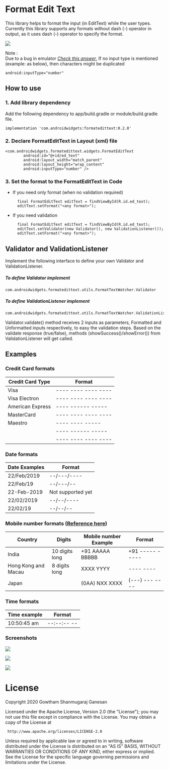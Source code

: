 # Format Edit Text
This library helps to format the input (in EditText) while the user types. 
Currently this library supports any formats without dash (-) operator in output, 
as it uses dash (-) operator to specify the format. 

<a href='https://bintray.com/gowthamraj07/EditText-Formatter/formatedittext?source=watch' alt='Get automatic notifications about new "formatedittext" versions'><img src='https://www.bintray.com/docs/images/bintray_badge_color.png'></a>

Note :  
Due to a bug in emulator [*Check this answer*](https://stackoverflow.com/a/9146166/1679946),
If no input type is mentioned (example: as below), then characters might be duplicated

    android:inputType="number"


## How to use

### 1. Add library dependency
Add the following dependency to app/build.gradle or module/build.gradle file.

    implementation 'com.androidwidgets:formatedittext:0.2.0'

### 2. Declare FormatEditText in Layout (xml) file
    <com.androidwidgets.formatedittext.widgets.FormatEditText
            android:id="@+id/ed_text"
            android:layout_width="match_parent"
            android:layout_height="wrap_content"
            android:inputType="number" />

### 3. Set the format to the FormatEditText in Code
- If you need only format (when no validation required)

        final FormatEditText editText = findViewById(R.id.ed_text);
        editText.setFormat("<any format>");
        
- If you need validation
        
        final FormatEditText editText = findViewById(R.id.ed_text);
        editText.setValidator(new Validator(), new ValidationListener());
        editText.setFormat("<any format>");
        
## Validator and ValidationListener
Implement the following interface to define your own Validator and ValidationListener.

##### To define Validator implement
    com.androidwidgets.formatedittext.utils.FormatTextWatcher.Validator
    
##### To define ValidationListener implement
    com.androidwidgets.formatedittext.utils.FormatTextWatcher.ValidationListener

Validator.validate() method receives 2 inputs as parameters, Formatted and Unformatted inputs respectively,
to easy the validation steps.
Based on the validate response (true/false), methods (showSuccess()/showError()) from ValidationListener will get called.



## Examples
### Credit Card formats
| Credit Card Type | Format              |
|------------------|---------------------|
| Visa             | ---- ---- ---- ---- |
| Visa Electron    | ---- ---- ---- ---- |
| American Express | ---- ------ -----   |
| MasterCard       | ---- ---- ---- ---- |
| Maestro          | ---- ---- -----     |
|                  | ---- ------ -----   |
|                  | ---- ---- ---- ---- |


### Date formats
| Date Examples | Format            |
|---------------|-------------------|
| 22/Feb/2019   | --/---/----       |
| 22/Feb/19     | --/---/--         |
| 22-Feb-2019   | Not supported yet |
| 22/02/2019    | --/--/----        |
| 22/02/19      | --/--/--          |


### Mobile number formats ([Reference here](https://en.wikipedia.org/wiki/National_conventions_for_writing_telephone_numbers))
| Country             | Digits         | Mobile number Example | Format          |
|---------------------|----------------|-----------------------|-----------------|
| India               | 10 digits long | +91 AAAAA BBBBB       | +91 ----- ----- |
| Hong Kong and Macau | 8 digits long  | XXXX YYYY             | ---- ----       |
| Japan               |                | (0AA) NXX XXXX        | (---) --- ----  |


### Time formats
| Time example | Format      |
|--------------|-------------|
| 10:50:45 am  | --:--:-- -- |


### Screenshots

![](images/Screenshot_1.png?raw=true)

![](images/Screenshot_2.png?raw=true)

![](images/Screenshot_3.png?raw=true)


# License

Copyright 2020 Gowtham Shanmugaraj Ganesan

   Licensed under the Apache License, Version 2.0 (the "License");
   you may not use this file except in compliance with the License.
   You may obtain a copy of the License at

     http://www.apache.org/licenses/LICENSE-2.0

   Unless required by applicable law or agreed to in writing, software
   distributed under the License is distributed on an "AS IS" BASIS,
   WITHOUT WARRANTIES OR CONDITIONS OF ANY KIND, either express or implied.
   See the License for the specific language governing permissions and
   limitations under the License.
